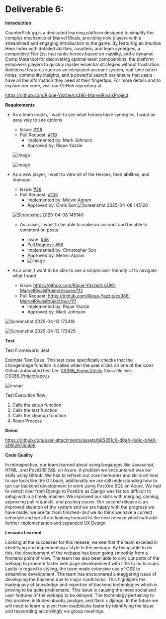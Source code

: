 # Deliverable 6:

**Introduction**

CounterPick.gg is a dedicated learning platform designed to simplify the complex mechanics of Marvel Rivals, providing new players with a streamlined and engaging introduction to the game. By featuring an intuitive Hero Index with detailed abilities, counters, and team synergies, a competitive Tier List that ranks heroes based on viability, and a dynamic Comp Meta tool for discovering optimal team compositions, the platform empowers players to quickly master essential strategies without frustration. Additional features such as an integrated account system, real-time patch notes, community insights, and a powerful search bar ensure that users have all the information they need at their fingertips. For more details and to explore our code, visit our GitHub repository at

https://github.com/Rique-Yazzie/cs386-MarvelRivalsProject

**Requirements**

- As a team coach, I want to see what heroes have synergies, I want an easy way to see options

  * Issue: [#118](https://github.com/Rique-Yazzie/cs386-MarvelRivalsProject/issues/118)
  * Pull Request: [#119](https://github.com/Rique-Yazzie/cs386-MarvelRivalsProject/pull/119)
     * Implemented by: Mark Johnson
     * Approved by: Rique Yazzie
       
  ![image](https://github.com/user-attachments/assets/ed665f5d-f65a-44ff-8f06-32a2be2010cb)

  ![image](https://github.com/user-attachments/assets/bcff8004-b6d4-4f02-b151-cbe4c27aad38)

- As a new player, I want to view all of the Heroes, their abilities, and teamups 

  * Issue: [#26](https://github.com/Rique-Yazzie/cs386-MarvelRivalsProject/issues/26)
  * Pull Request: [#105](https://github.com/Rique-Yazzie/cs386-MarvelRivalsProject/pull/105)
    * Implemented by: Melvin Agram
    * Approved by: Chris Son
  ![Screenshot 2025-04-08 145126](https://github.com/user-attachments/assets/5503410a-4200-493a-863a-41c6f1c3f94b)

  ![Screenshot 2025-04-08 145140](https://github.com/user-attachments/assets/7faf210e-c129-455a-956f-008dc0c7a564)


  - As a user, I want to be able to make an account and be able to comment on posts

    * Issue: [#58](https://github.com/Rique-Yazzie/cs386-MarvelRivalsProject/issues/58)
    * Pull Request: [#56](https://github.com/Rique-Yazzie/cs386-MarvelRivalsProject/pull/56)
     * Implemented by: Christopher Son
     * Approved by: Melvin Agram
    * ![image](https://github.com/user-attachments/assets/20cab845-3560-42e2-919b-8e74e86cfda1)

- As a user, I want to be able to see a simple user friendly UI to navigate what I want

  * Issue: https://github.com/Rique-Yazzie/cs386-MarvelRivalsProject/issues/112
  * Pull Request: https://github.com/Rique-Yazzie/cs386-MarvelRivalsProject/pull/111
     * Implemented by: Rique Yazzie
     * Approved by: Mark Johnson
   
 ![Screenshot 2025-04-13 173418](https://github.com/user-attachments/assets/7cc48222-8eeb-4c88-8d2f-58edb2613464)

 ![Screenshot 2025-04-13 173425](https://github.com/user-attachments/assets/37e2559a-df03-41b2-b0bb-44baf31416f6)


**Test**

Test Framework: Jest 

Example Test Case: This test case specifically checks that the changeImage function is called when the user clicks on one of the icons
Github automated test file: [CS386_Project/tests](https://github.com/Rique-Yazzie/cs386-MarvelRivalsProject/tree/Riques-Branch/CS386_Project/tests) 
Class file link: [CS386_Project/app.js](https://github.com/Rique-Yazzie/cs386-MarvelRivalsProject/blob/Riques-Branch/CS386_Project/app.js)

![image](https://github.com/user-attachments/assets/b7aeb6d8-f676-48f2-b84b-687c298d5ab1)


Test Execution flow:

1. Calls the setup function
2. Calls the test function
3. Calls the cleanup function
4. Reset Process


**Demo**

https://github.com/user-attachments/assets/b85351c6-d0a4-4a8c-b4e6-af9b2678c4e8

**Code Quality**

In retrospective, our team learned about using langauges like Javascript, HTML, and PostGRE SQL on Azure. A problem we encountered was our skills using Github. We had to refresh our core memories and skills on how to use tools like the Git bash, additonally we are still understanding how to get our backend development to work using PostGre SQL on Azure. We had to switch over from Django to PostGre as Django was far too difficult to setup within a timely manner.
We improved our skills with merging, cloning, approving pull requests, and posting issues. Our second release is
an improved skeleton of the system and we are happy with the progress we have made, we are far from finished- but we do think we have a correct schedule and we all are looking forward to the next release which will add further implementation and expanded UX Design. 

**Lessons Learned**

Looking at the successes for this release, we see that the team excelled in identifying and implementing a style to the webapp. By being able to do this, the development of the webapp has been going smoothly from a frontend point of view. The team has also been able to divy out parts of the webapp to promote faster web page developement with little to no hiccups. Lastly in regard to styling, the team made extensive use of CSS to streamline development. The team has encountered a staggering issue of developing the backend due to major roadblocks. This highlights the inadequacy of knowledge and expertise of backend technologies which is proving to be quite problematic. This issue is causing the more social and user features of the webapp to be delayed. The technology pertaining to this problem includes ubuntu, postgre, and flask + django. In the future we will need to learn to pivot from roadblocks faster by identifying the issue and responding accordingly via group meetings.  

